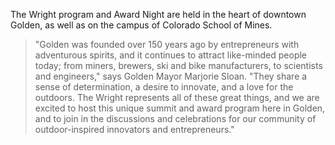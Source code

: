 The Wright program and Award Night are held in the heart of downtown Golden, as well as on the campus of Colorado School of Mines.

> "Golden was founded over 150 years ago by entrepreneurs with adventurous spirits, and it continues to attract like-minded people today; from miners, brewers, ski and bike manufacturers, to scientists and engineers," says Golden Mayor Marjorie Sloan. "They share a sense of determination, a desire to innovate, and a love for the outdoors. The Wright represents all of these great things, and we are excited to host this unique summit and award program here in Golden, and to join in the discussions and celebrations for our community of outdoor-inspired innovators and entrepreneurs."
